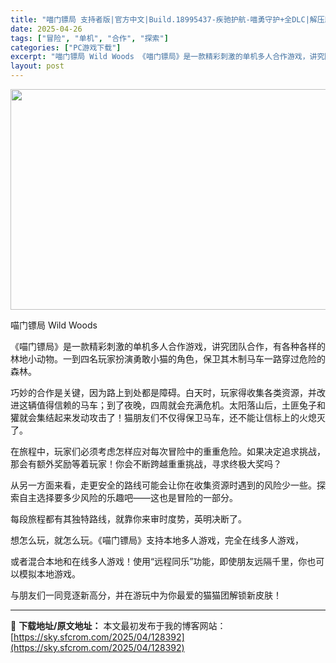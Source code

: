 ```yaml
---
title: "喵门镖局 支持者版|官方中文|Build.18995437-疾驰护航-喵勇守护+全DLC|解压即撸|"
date: 2025-04-26
tags: ["冒险", "单机", "合作", "探索"]
categories: ["PC游戏下载"]
excerpt: "喵门镖局 Wild Woods 《喵门镖局》是一款精彩刺激的单机多人合作游戏，讲究团队合作，有各种各样的林地小动物。一到四名玩家扮演勇敢小猫的角色，保卫其木制马车一路穿过危险的森林。 巧妙的合作是关键，因为路上到处都是障碍。白天时，玩家得收集各类资源，并改进这辆值得信赖的马车；到了夜晚，四周就会充满&hellip;"
layout: post
---
```


<img class="aligncenter size-full wp-image-128398" src="https://sky.sfcrom.com/wp-content/uploads/2025/04/2025042607453243.webp" alt="" width="616" height="353" />

喵门镖局 Wild Woods

《喵门镖局》是一款精彩刺激的单机多人合作游戏，讲究团队合作，有各种各样的林地小动物。一到四名玩家扮演勇敢小猫的角色，保卫其木制马车一路穿过危险的森林。

巧妙的合作是关键，因为路上到处都是障碍。白天时，玩家得收集各类资源，并改进这辆值得信赖的马车；到了夜晚，四周就会充满危机。太阳落山后，土匪兔子和獾就会集结起来发动攻击了！猫朋友们不仅得保卫马车，还不能让信标上的火熄灭了。

在旅程中，玩家们必须考虑怎样应对每次冒险中的重重危险。如果决定追求挑战，那会有额外奖励等着玩家！你会不断跨越重重挑战，寻求终极大奖吗？

从另一方面来看，走更安全的路线可能会让你在收集资源时遇到的风险少一些。探索自主选择要多少风险的乐趣吧——这也是冒险的一部分。

每段旅程都有其独特路线，就靠你来审时度势，英明决断了。

想怎么玩，就怎么玩。《喵门镖局》支持本地多人游戏，完全在线多人游戏，

或者混合本地和在线多人游戏！使用“远程同乐”功能，即使朋友远隔千里，你也可以模拟本地游戏。

与朋友们一同竞逐新高分，并在游玩中为你最爱的猫猫团解锁新皮肤！

---
📖 **下载地址/原文地址：** 本文最初发布于我的博客网站：[https://sky.sfcrom.com/2025/04/128392](https://sky.sfcrom.com/2025/04/128392)
